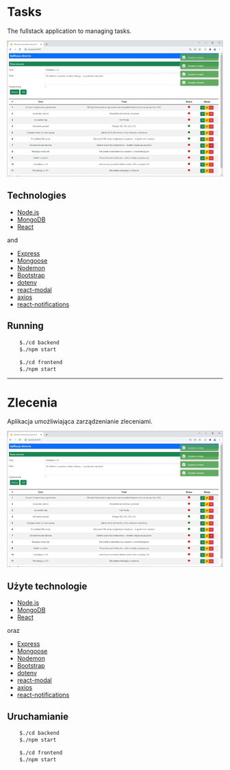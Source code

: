 # Tasks

The fullstack application to managing tasks.

![Zdjęcie](./images/screen.jpg)

## Technologies

* [Node.js](https://nodejs.org/en/)
* [MongoDB](https://www.mongodb.com)
* [React](https://pl.reactjs.org/)

and

* [Express](https://expressjs.com/)
* [Mongoose](https://mongoosejs.com/)
* [Nodemon](https://nodemon.io/)
* [Bootstrap](https://getbootstrap.com/)
* [dotenv](https://github.com/motdotla/dotenv#readme)
* [react-modal](https://github.com/reactjs/react-modal)
* [axios](https://axios-http.com/)
* [react-notifications](https://github.com/tjrexer/react-notifications)

## Running

```
    $./cd backend 
    $./npm start
```
```
    $./cd frontend 
    $./npm start
```

***

# Zlecenia

Aplikacja umożliwiająca zarządzenianie zleceniami.

![Zdjęcie](./images/screen.jpg)

## Użyte technologie

* [Node.js](https://nodejs.org/en/)
* [MongoDB](https://www.mongodb.com)
* [React](https://pl.reactjs.org/)

oraz

* [Express](https://expressjs.com/)
* [Mongoose](https://mongoosejs.com/)
* [Nodemon](https://nodemon.io/)
* [Bootstrap](https://getbootstrap.com/)
* [dotenv](https://github.com/motdotla/dotenv#readme)
* [react-modal](https://github.com/reactjs/react-modal)
* [axios](https://axios-http.com/)
* [react-notifications](https://github.com/tjrexer/react-notifications)

## Uruchamianie

```
    $./cd backend 
    $./npm start
```
```
    $./cd frontend 
    $./npm start
```